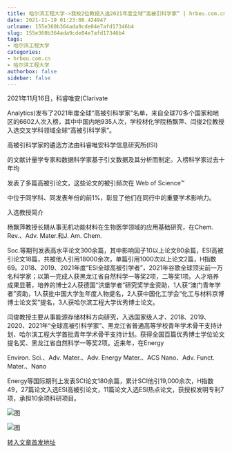 ```yaml
---
title: 哈尔滨工程大学->我校2位教授入选2021年度全球“高被引科学家” | hrbeu.com.cn
date: 2021-11-19 01:23:08.424947
urlname: 155e360b364ada9cde04e7afd17346b4
slug: 155e360b364ada9cde04e7afd17346b4
tags: 
- 哈尔滨工程大学
categories:
- hrbeu.com.cn
- 哈尔滨工程大学
authorbox: false
sidebar: false
---
```

2021年11月16日，科睿唯安(Clarivate

Analytics)发布了2021年度全球“高被引科学家”名单，来自全球70多个国家和地区的6602人次入榜，其中中国内地935人次，学校材化学院杨飘萍、闫俊2位教授入选交叉学科领域全球“高被引科学家”。

高被引科学家的遴选方法由科睿唯安科学信息研究所(ISI)

的文献计量学专家和数据科学家基于引文数据及其分析而制定。入榜科学家过去十年均
<!--more-->
发表了多篇高被引论文，这些论文的被引频次在 Web of Science™

中位于同学科、同发表年份的前1%，彰显了他们在同行中的重要学术影响力。

入选教授简介

杨飘萍教授长期从事无机功能材料在生物医学领域的应用基础研究，在Chem. Rev.、Adv. Mater.和J. Am. Chem.

Soc.等期刊发表高水平论文300余篇，其中影响因子10以上论文80余篇，ESI高被引论文18篇，共被他人引用18000余次，单篇引用1000次以上论文2篇，H指数69。2018、2019、2021年度“ESI全球高被引学者”，2021年谷歌全球顶尖前一万名科学家；以第一完成人获黑龙江省自然科学一等奖2项，二等奖1项。人才培养成果显著，培养的博士2人获德国“洪堡学者”研究奖学金资助，1人获“澳门青年学者”资助，1人获批中国大学生年度人物提名，2人获中国化工学会“化工与材料京博博士论文奖”提名，3人获哈尔滨工程大学优秀博士论文。

闫俊教授主要从事能源存储材料方向研究，入选国家级人才、2018、2019、2020、2021年“全球高被引科学家”、黑龙江省普通高等学校青年学术骨干支持计划、哈尔滨工程大学首批青年学术骨干支持计划。获得全国百篇优秀博士学位论文提名奖、黑龙江省自然科学一等奖2项。近来年，在Energy

Environ. Sci.、Adv. Mater.、Adv. Energy Mater.、ACS Nano、Adv. Funct. Mater.、Nano

Energy等国际期刊上发表SCI论文180余篇，累计SCI他引19,000余次，H指数49，27篇论文入选ESI高被引论文，11篇论文入选ESI热点论文，获授权发明专利7项，承担10余项科研项目。

![图](http://rmtgl.hrbeu.edu.cn/storage/B5520DB7CF88372273E0F3D70D7A7472)

![图](http://rmtgl.hrbeu.edu.cn/storage/5AA75B17FCED298739BE6B2472E731A0)

[转入文章首发地址](http://gongxue.cn/info/1141/68861.htm)